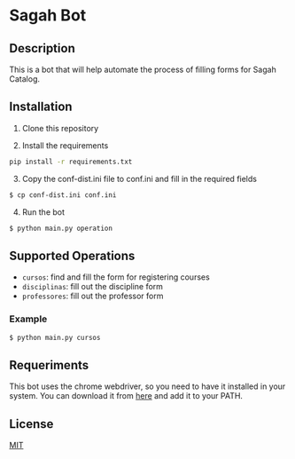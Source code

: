# Sagah Bot

## Description
This is a bot that will help automate the process of filling forms for Sagah Catalog.

## Installation 
1. Clone this repository

2. Install the requirements
```bash
pip install -r requirements.txt
```

3. Copy the conf-dist.ini file to conf.ini and fill in the required fields
```bash
$ cp conf-dist.ini conf.ini
```
4. Run the bot
```bash
$ python main.py operation
```

## Supported Operations
- `cursos`: find and fill the form for registering courses
- `disciplinas`: fill out the discipline form
- `professores`: fill out the professor form

### Example
```bash
$ python main.py cursos
```

## Requeriments
This bot uses the chrome webdriver, so you need to have it installed in your system. You can download it from [here](https://chromedriver.chromium.org/downloads) and add it to your PATH.


## License
[MIT](https://choosealicense.com/licenses/mit/)